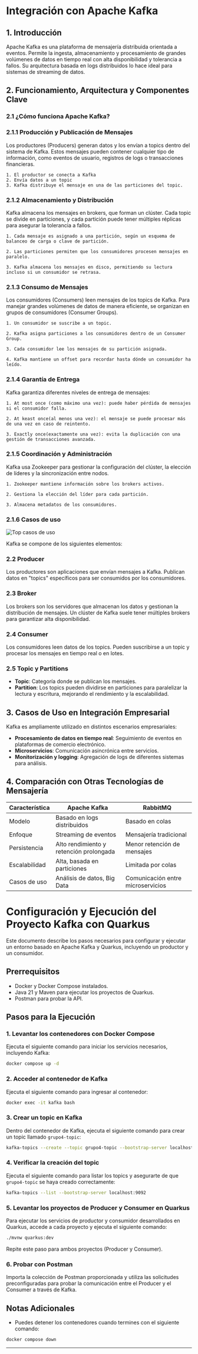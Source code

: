 # Integración con Apache Kafka

## 1. Introducción
Apache Kafka es una plataforma de mensajería distribuida orientada a eventos. Permite la ingesta, almacenamiento y procesamiento de grandes volúmenes de datos en tiempo real con alta disponibilidad y tolerancia a fallos. Su arquitectura basada en logs distribuidos lo hace ideal para sistemas de streaming de datos.

## 2. Funcionamiento, Arquitectura y Componentes Clave

### 2.1 ¿Cómo funciona Apache Kafka?

### 2.1.1 Producción y Publicación de Mensajes

Los productores (Producers) generan datos y los envían a topics dentro del sistema de Kafka. Estos mensajes pueden contener cualquier tipo de información, como eventos de usuario, registros de logs o transacciones financieras.

    1. El productor se conecta a Kafka
    2. Envía datos a un topic
    3. Kafka distribuye el mensaje en una de las particiones del topic.

### 2.1.2 Almacenamiento y Distribución

Kafka almacena los mensajes en brokers, que forman un clúster. Cada topic se divide en particiones, y cada partición puede tener múltiples réplicas para asegurar la tolerancia a fallos.

    1. Cada mensaje es asignado a una partición, según un esquema de balanceo de carga o clave de partición.

    2. Las particiones permiten que los consumidores procesen mensajes en paralelo.

    3. Kafka almacena los mensajes en disco, permitiendo su lectura incluso si un consumidor se retrasa.

### 2.1.3 Consumo de Mensajes

Los consumidores (Consumers) leen mensajes de los topics de Kafka. Para manejar grandes volúmenes de datos de manera eficiente, se organizan en grupos de consumidores (Consumer Groups).

    1. Un consumidor se suscribe a un topic.

    2. Kafka asigna particiones a los consumidores dentro de un Consumer Group.

    3. Cada consumidor lee los mensajes de su partición asignada.

    4. Kafka mantiene un offset para recordar hasta dónde un consumidor ha leído.

### 2.1.4 Garantía de Entrega

Kafka garantiza diferentes niveles de entrega de mensajes:

    1. At most once (como máximo una vez): puede haber pérdida de mensajes si el consumidor falla.

    2. At keast once(al menos una vez): el mensaje se puede procesar más de una vez en caso de reintento.
    
    3. Exactly once(exactamente una vez): evita la duplicación con una gestión de transacciones avanzada.

### 2.1.5 Coordinación y Administración

Kafka usa Zookeeper para gestionar la configuración del clúster, la elección de líderes y la sincronización entre nodos.

    1. Zookeeper mantiene información sobre los brokers activos.

    2. Gestiona la elección del líder para cada partición.

    3. Almacena metadatos de los consumidores.

### 2.1.6 Casos de uso

![Top casos de uso](res/Use_Case.gif)




Kafka se compone de los siguientes elementos:

### 2.2 Producer
Los productores son aplicaciones que envían mensajes a Kafka. Publican datos en "topics" específicos para ser consumidos por los consumidores.

### 2.3 Broker
Los brokers son los servidores que almacenan los datos y gestionan la distribución de mensajes. Un clúster de Kafka suele tener múltiples brokers para garantizar alta disponibilidad.

### 2.4 Consumer
Los consumidores leen datos de los topics. Pueden suscribirse a un topic y procesar los mensajes en tiempo real o en lotes.

### 2.5 Topic y Partitions
- **Topic**: Categoría donde se publican los mensajes.
- **Partition**: Los topics pueden dividirse en particiones para paralelizar la lectura y escritura, mejorando el rendimiento y la escalabilidad.

## 3. Casos de Uso en Integración Empresarial
Kafka es ampliamente utilizado en distintos escenarios empresariales:
- **Procesamiento de datos en tiempo real**: Seguimiento de eventos en plataformas de comercio electrónico.
- **Microservicios**: Comunicación asincrónica entre servicios.
- **Monitorización y logging**: Agregación de logs de diferentes sistemas para análisis.

## 4. Comparación con Otras Tecnologías de Mensajería
| Característica  | Apache Kafka | RabbitMQ |
|-----------------|-------------|----------|
| Modelo | Basado en logs distribuidos | Basado en colas |
| Enfoque | Streaming de eventos | Mensajería tradicional |
| Persistencia | Alto rendimiento y retención prolongada | Menor retención de mensajes |
| Escalabilidad | Alta, basada en particiones | Limitada por colas |
| Casos de uso | Análisis de datos, Big Data | Comunicación entre microservicios |


# Configuración y Ejecución del Proyecto Kafka con Quarkus

Este documento describe los pasos necesarios para configurar y ejecutar un entorno basado en Apache Kafka y Quarkus, incluyendo un productor y un consumidor.

## Prerrequisitos
- Docker y Docker Compose instalados.
- Java 21 y Maven para ejecutar los proyectos de Quarkus.
- Postman para probar la API.

## Pasos para la Ejecución

### 1. Levantar los contenedores con Docker Compose
Ejecuta el siguiente comando para iniciar los servicios necesarios, incluyendo Kafka:

```sh
docker compose up -d
```

### 2. Acceder al contenedor de Kafka
Ejecuta el siguiente comando para ingresar al contenedor:

```sh
docker exec -it kafka bash
```

### 3. Crear un topic en Kafka
Dentro del contenedor de Kafka, ejecuta el siguiente comando para crear un topic llamado `grupo4-topic`:

```sh
kafka-topics --create --topic grupo4-topic --bootstrap-server localhost:9092 --partitions 1 --replication-factor 1
```

### 4. Verificar la creación del topic
Ejecuta el siguiente comando para listar los topics y asegurarte de que `grupo4-topic` se haya creado correctamente:

```sh
kafka-topics --list --bootstrap-server localhost:9092
```

### 5. Levantar los proyectos de Producer y Consumer en Quarkus
Para ejecutar los servicios de productor y consumidor desarrollados en Quarkus, accede a cada proyecto y ejecuta el siguiente comando:

```sh
./mvnw quarkus:dev
```

Repite este paso para ambos proyectos (Producer y Consumer).

### 6. Probar con Postman
Importa la colección de Postman proporcionada y utiliza las solicitudes preconfiguradas para probar la comunicación entre el Producer y el Consumer a través de Kafka.

## Notas Adicionales
- Puedes detener los contenedores cuando termines con el siguiente comando:

```sh
docker compose down
```

---



